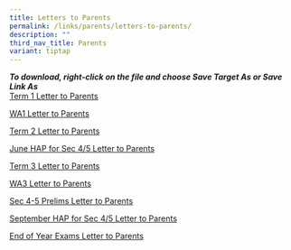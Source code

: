 ```yaml
---
title: Letters to Parents
permalink: /links/parents/letters-to-parents/
description: ""
third_nav_title: Parents
variant: tiptap
---
```

<p><strong><em>To download, right-click on the file and choose Save Target As or Save Link As</em></strong> 
<br><a href="/files/LETTER%20TO%20PARENTS/2024/Term_1_Letter_to_Parents_2024_v2.pdf" rel="noopener noreferrer nofollow" target="_blank">Term 1 Letter to Parents</a>
</p>
<p><a href="/files/LETTER TO PARENTS/2024/WA1_Letter_to_Parent.pdf" rel="noopener noreferrer nofollow" target="_blank">WA1 Letter to Parents</a>
</p>
<p><a href="/files/LETTER TO PARENTS/2024/Term_2_2024_Letter_to_Parents.pdf" rel="noopener noreferrer nofollow" target="_blank">Term 2 Letter to Parents</a>
</p>
<p><a href="/files/LETTER TO PARENTS/2024/2024_June_HAP_for_Sec_4_5_Letter_for_Parents.pdf" rel="noopener noreferrer nofollow" target="_blank">June HAP for Sec 4/5 Letter to Parents</a>
</p>
<p><a href="/files/LETTER TO PARENTS/2024/Term_3_2024_Letter_to_Parents.pdf" rel="noopener noreferrer nofollow" target="_blank">Term 3 Letter to Parents</a>
</p>
<p><a href="/files/LETTER TO PARENTS/2024/2024_WA3_Letter_to_Parent.pdf" rel="noopener noreferrer nofollow" target="_blank">WA3 Letter to Parents</a>
</p>
<p><a href="/files/LETTER TO PARENTS/2024/2024_Prelim_Letter_to_Parent.pdf" rel="noopener noreferrer nofollow" target="_blank">Sec 4-5 Prelims Letter to Parents</a>
</p>
<p><a href="/files/LETTER TO PARENTS/2024/2024_September_HAP_for_Sec_4_5_Letter_for_Parents_Annex_B.pdf" rel="noopener nofollow" target="_blank">September HAP for Sec 4/5 Letter to Parents</a>
</p>
<p><a href="/files/LETTER TO PARENTS/2024/2024_EOY_parents_letter_w_exam_timetable.pdf" rel="noopener nofollow" target="_blank">End of Year Exams Letter to Parents</a>
</p>